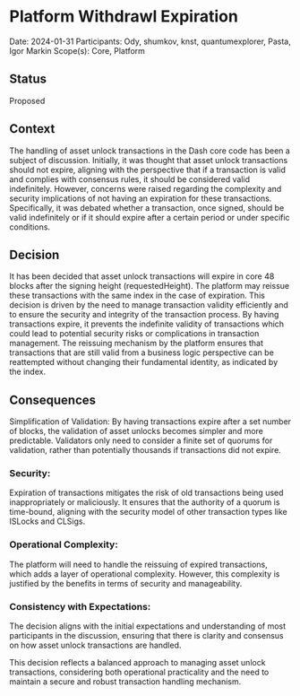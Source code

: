 # Platform Withdrawl Expiration
Date: 2024-01-31
Participants: Ody, shumkov, knst, quantumexplorer, Pasta, Igor Markin
Scope(s): Core, Platform

## Status
Proposed

## Context
The handling of asset unlock transactions in the Dash core code has been a subject of discussion. Initially, it was thought that asset unlock transactions should not expire, aligning with the perspective that if a transaction is valid and complies with consensus rules, it should be considered valid indefinitely. However, concerns were raised regarding the complexity and security implications of not having an expiration for these transactions. Specifically, it was debated whether a transaction, once signed, should be valid indefinitely or if it should expire after a certain period or under specific conditions.

## Decision
It has been decided that asset unlock transactions will expire in core 48 blocks after the signing height (requestedHeight). The platform may reissue these transactions with the same index in the case of expiration. This decision is driven by the need to manage transaction validity efficiently and to ensure the security and integrity of the transaction process. By having transactions expire, it prevents the indefinite validity of transactions which could lead to potential security risks or complications in transaction management. The reissuing mechanism by the platform ensures that transactions that are still valid from a business logic perspective can be reattempted without changing their fundamental identity, as indicated by the index.

## Consequences
Simplification of Validation: By having transactions expire after a set number of blocks, the validation of asset unlocks becomes simpler and more predictable. Validators only need to consider a finite set of quorums for validation, rather than potentially thousands if transactions did not expire.

### Security:
Expiration of transactions mitigates the risk of old transactions being used inappropriately or maliciously. It ensures that the authority of a quorum is time-bound, aligning with the security model of other transaction types like ISLocks and CLSigs.

### Operational Complexity:
The platform will need to handle the reissuing of expired transactions, which adds a layer of operational complexity. However, this complexity is justified by the benefits in terms of security and manageability.

### Consistency with Expectations:
The decision aligns with the initial expectations and understanding of most participants in the discussion, ensuring that there is clarity and consensus on how asset unlock transactions are handled.

This decision reflects a balanced approach to managing asset unlock transactions, considering both operational practicality and the need to maintain a secure and robust transaction handling mechanism.
